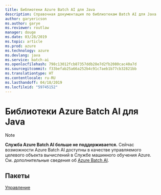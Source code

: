 ```yaml
---
title: Библиотеки Azure Batch AI для Java
description: Справочная документация по библиотекам Batch AI для Java
author: garyericson
ms.author: garye
ms.reviewer: routlaw
manager: douge
ms.date: 03/28/2019
ms.topic: article
ms.prod: azure
ms.technology: azure
ms.devlang: java
ms.service: batch-ai
ms.openlocfilehash: 798c13012fcb87357ddb28e7d2fb2080cac40a7d
ms.sourcegitcommit: f33befab25a66a252b4c91c7aeb1b77cb32821bb
ms.translationtype: HT
ms.contentlocale: ru-RU
ms.lasthandoff: 04/18/2019
ms.locfileid: "59745152"
---
```

# <a name="azure-batch-ai-libraries-for-java"></a>Библиотеки Azure Batch AI для Java

>[!Note]
>**Служба Azure Batch AI больше не поддерживается.** Сейчас возможности Azure Batch AI доступны в качестве управляемого целевого объекта вычислений в Службе машинного обучения Azure. См. дополнительные сведения об [Azure Batch AI](https://aka.ms/batchai-retirement).

## <a name="packages"></a>Пакеты

[Управление](/java/api/overview/azure/batchai/management)